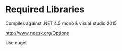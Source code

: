 # Required Libraries

Compiles against .NET 4.5 mono & visual studio 2015

http://www.ndesk.org/Options

Use nuget



